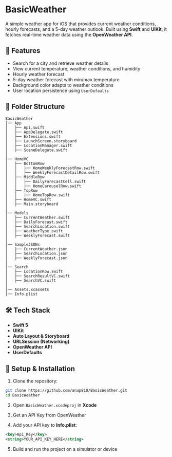# BasicWeather

A simple weather app for iOS that provides current weather conditions, hourly forecasts, and a 5-day weather outlook. Built using **Swift** and **UIKit**, it fetches real-time weather data using the **OpenWeather API**.

## 📌 Features

- Search for a city and retrieve weather details
- View current temperature, weather conditions, and humidity
- Hourly weather forecast
- 5-day weather forecast with min/max temperature
- Background color adapts to weather conditions
- User location persistence using `UserDefaults`

## 📂 Folder Structure

```
BasicWeather
│── App
│   ├── Api.swift
│   ├── AppDelegate.swift
│   ├── Extensions.swift
│   ├── LaunchScreen.storyboard
│   ├── LocationManager.swift
│   ├── SceneDelegate.swift
│
│── HomeVC
│   ├── BottomRow
│   │   ├── HomeWeeklyForecastRow.swift
│   │   ├── WeeklyForecastDetailRow.swift
│   ├── MiddleRow
│   │   ├── DailyForecastCell.swift
│   │   ├── HomeCarouselRow.swift
│   ├── TopRow
│   │   ├── HomeTopRow.swift
│   ├── HomeVC.swift
│   ├── Main.storyboard
│
│── Models
│   ├── CurrentWeather.swift
│   ├── DailyForecast.swift
│   ├── SearchLocation.swift
│   ├── WeatherType.swift
│   ├── WeeklyForecast.swift
│
│── SampleJSONs
│   ├── CurrentWeather.json
│   ├── SearchLocation.json
│   ├── WeeklyForecast.json
│
│── Search
│   ├── LocationRow.swift
│   ├── SearchResultVC.swift
│   ├── SearchVC.swift
│
│── Assets.xcassets
│── Info.plist
```

## 🛠️ Tech Stack

- **Swift 5**
- **UIKit**
- **Auto Layout & Storyboard**
- **URLSession (Networking)**
- **OpenWeather API**
- **UserDefaults**

## 🔧 Setup & Installation

1. Clone the repository:
```bash
git clone https://github.com/anup810/BasicWeather.git
cd BasicWeather
```

2. Open `BasicWeather.xcodeproj` in **Xcode**

3. Get an API Key from OpenWeather

4. Add your API key to **Info.plist**:
```xml
<key>Api_Key</key>
<string>YOUR_API_KEY_HERE</string>
```

5. Build and run the project on a simulator or device


